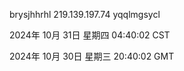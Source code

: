 brysjhhrhl 219.139.197.74 yqqlmgsycl

2024年 10月 31日 星期四 04:40:02 CST

2024年 10月 30日 星期三 20:40:02 GMT
